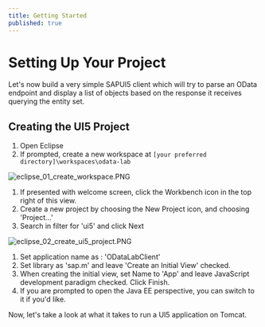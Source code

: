 ```yaml
---
title: Getting Started
published: true
---
```


# Setting Up Your Project

Let's now build a very simple SAPUI5 client which will try to parse an OData endpoint and display a list of objects based on the response it receives querying the entity set.

## Creating the UI5 Project

1. Open Eclipse
1. If prompted, create a new workspace at `[your preferred directory]\workspaces\odata-lab`

![eclipse_01_create_workspace.PNG]({{site.baseurl}}/img/eclipse_01_create_workspace.PNG)

1. If presented with welcome screen, click the Workbench icon in the top right of this view.
1. Create a new project by choosing the New Project icon, and choosing 'Project…'
1. Search in filter for 'ui5' and click Next

![eclipse_02_create_ui5_project.PNG]({{site.baseurl}}/img/eclipse_02_create_ui5_project.PNG)

1. Set application name as : 'ODataLabClient'
1. Set library as 'sap.m' and leave 'Create an Initial View' checked.
1. When creating the initial view, set Name to 'App' and leave JavaScript development paradigm checked. Click Finish.
1. If you are prompted to open the Java EE perspective, you can switch to it if you'd like.

Now, let's take a look at what it takes to run a UI5 application on Tomcat.
